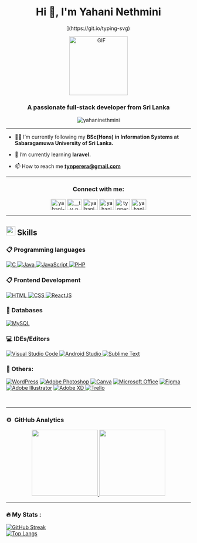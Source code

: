<h1 align="center">Hi 👋, I'm Yahani Nethmini</h1>
<div align="center" style="border: px solid #000000;>

[![Typing SVG](https://readme-typing-svg.herokuapp.com?font=Robot-Bold&size=30&color=&center=true&vCenter=true&width=900&height=110&lines=UI/UX+Enthusiast;Front+End+Developer;Designer;DevOps+enthusiast;)](https://git.io/typing-svg)
</div>
<p align="center" >
 <img  height="160rem" alt="GIF" src="https://media.tenor.com/GfSX-u7VGM4AAAAC/coding.gif" />
 </p>
<h3 align="center">A passionate full-stack developer from Sri Lanka</h3>

<p align="center"> <img src="https://komarev.com/ghpvc/?username=yahaninethmini&label=Profile%20views&color=0e75b6&style=flat" alt="yahaninethmini" /> </p>

---

- 👩‍🎓 I’m currently following my **BSc(Hons) in Information Systems at Sabaragamuwa University of Sri Lanka.**

- 🌱 I’m currently learning **laravel.**

- 📫 How to reach me **tynperera@gmail.com**
---
<h3 align="center">Connect with me:</h3>
<p align="center">
<a href="https://linkedin.com/in/yahani-nethmini-39930821b/" target="blank"><img align="center" src="https://github.com/Scar1109/skill-icons/blob/59059d9d1a2c092696dc66e00931cc1181a4ce1f/icons/LinkedIn.svg#L4" alt="yahani-nethmini-39930821b/" height="30" width="40" /></a>
<a href="https://instagram.com/__t_y_n_p_e_r_e_r_a__/?igsh=edqxd2rheghwmgxw" target="blank"><img align="center" src="https://github.com/Scar1109/skill-icons/blob/59059d9d1a2c092696dc66e00931cc1181a4ce1f/icons/Instagram.svg#L4" alt="__t_y_n_p_e_r_e_r_a__/?igsh=edqxd2rheghwmgxw" height="30" width="40" /></a>
<a href="https://dribbble.com/yahani_nethmini" target="blank"><img align="center" src="https://raw.githubusercontent.com/rahuldkjain/github-profile-readme-generator/master/src/images/icons/Social/dribbble.svg" alt="yahani_nethmini" height="30" width="40" /></a>
<a href="https://www.behance.net/yahaniperera" target="blank"><img align="center" src="https://raw.githubusercontent.com/rahuldkjain/github-profile-readme-generator/master/src/images/icons/Social/behance.svg" alt="yahaniperera" height="30" width="40" /></a>
<a href="https://www.hackerrank.com/tynperera" target="blank"><img align="center" src="https://raw.githubusercontent.com/rahuldkjain/github-profile-readme-generator/master/src/images/icons/Social/hackerrank.svg" alt="tynperera" height="30" width="40" /></a>
 <a href="https://discord.gg/yahaninethmini_72914" target="blank"><img align="center" src="https://raw.githubusercontent.com/rahuldkjain/github-profile-readme-generator/master/src/images/icons/Social/discord.svg" alt="yahaninethmini_72914" height="30" width="40" /></a>
</p>

---

## <img  src="https://media2.giphy.com/media/QssGEmpkyEOhBCb7e1/giphy.gif?cid=ecf05e47a0n3gi1bfqntqmob8g9aid1oyj2wr3ds3mg700bl&rid=giphy.gif" width ="25"><b> Skills</b>

### 📋 Programming languages

<p align="left"> 
  <a href="https://www.cprogramming.com/" target="_blank"> 
    <img alt="C" src="https://img.shields.io/badge/C-%232370ED.svg?logo=c&logoColor=white">
  </a> 

  <a href="https://www.java.com" target="_blank"> 
    <img alt="Java" src="https://img.shields.io/badge/Java-%23ED8B00.svg?logo=java&logoColor=white">
  </a>

  <a href="https://developer.mozilla.org/en-US/docs/Web/JavaScript" target="_blank"> 
    <img alt="JavaScript" src="https://img.shields.io/badge/JavaScript-%23F7DF1E.svg?logo=javascript&logoColor=black">
  </a>

  <a href="https://www.php.net/" target="_blank">
    <img alt="PHP" src="https://img.shields.io/badge/PHP-%23777BB4.svg?logo=php&logoColor=white">
  </a>
</p>


### 📋 Frontend Development

<p align="left"> 
  <a href="https://www.w3.org/html/" target="_blank"> 
   <img alt="HTML" src="https://img.shields.io/badge/HTML5-%23E34F26.svg?logo=html5&logoColor=white">
  </a>   
  
  <a href="https://www.w3schools.com/css/" target="_blank">
    <img alt="CSS" src="https://img.shields.io/badge/css-%2331A8FF.svg?logo=css&logoColor=white">
  </a> 
  
  <a href="https://reactjs.org" target="_blank">
    <img alt="ReactJS" src="https://img.shields.io/badge/react-%2331A8FF.svg?logo=react&logoColor=white"/>
  </a>
</p>

### 💾 Databases

<p align="left"> 

  <a href="https://www.mysql.com/" target="_blank"> 
   <img alt="MySQL" src="https://img.shields.io/badge/MySQL-%2300f.svg?logo=mysql&logoColor=white">
  </a>   
</p>

    
    
### 💻 IDEs/Editors

<p align="left"> 
  <a href="https://code.visualstudio.com/" target="_blank"> 
   <img alt="Visual Studio Code" src="https://img.shields.io/badge/Visual%20Studio%20Code-0078d7.svg?logo=visual-studio-code&logoColor=white">
  </a>   
  
  <a href="https://developer.android.com/studio" target="_blank">
    <img alt="Android Studio" src="https://img.shields.io/badge/Android%20Studio-3DDC84.svg?logo=android-studio&logoColor=white">
  </a> 

 <a href="https://www.sublimetext.com/" target="_blank"> 
    <img alt="Sublime Text" src="https://img.shields.io/badge/Sublime%20Text-%23575757.svg?logo=sublime-text&logoColor=important"/>
  </a>
</p>

  
  
### 🥅 Others:

<a href="https://wordpress.org" target="_blank"><img alt="WordPress" src="https://img.shields.io/badge/WordPress-%23117AC9.svg?logo=WordPress&logoColor=white"></a>
<a href="https://www.adobe.com/products/photoshop.html" target="_blank"><img alt="Adobe Photoshop" src="https://img.shields.io/badge/adobe%20photoshop-%2331A8FF.svg?logo=adobe%20photoshop&logoColor=white"></a>
<a href="https://www.canva.com" target="_blank"><img alt="Canva" src="https://img.shields.io/badge/Canva-%2300C4CC.svg?logo=Canva&logoColor=white"></a>
<a href="https://www.office.com" target="_blank"><img alt="Microsoft Office" src="https://img.shields.io/badge/Microsoft_Office-D83B01?logo=microsoft-office&logoColor=white"></a>
<a href="https://www.figma.com" target="_blank"><img alt="Figma" src="https://img.shields.io/badge/figma-%23F24E1E.svg?logo=figma&logoColor=white"></a>
<a href="https://www.adobe.com/products/illustrator.html" target="_blank"><img alt="Adobe Illustrator" src="https://img.shields.io/badge/adobe%20illustrator-%2331A8FF.svg?logo=adobe%20illustrator&logoColor=white"></a>
<a href="https://www.adobe.com/products/xd.html" target="_blank">
    <img alt="Adobe XD" src="https://img.shields.io/badge/XD-%23FF69B4.svg?logo=adobe-xd&logoColor=white">
</a>
<a href="https://trello.com" target="_blank"><img alt="Trello" src="https://img.shields.io/badge/Trello-%2300BFFF.svg?logo=trello&logoColor=white"></a>

<br> 

---

  ### ⚙️ &nbsp;GitHub Analytics

<p align="center">
<a href="https://github.com/yahaninethmini">
  <img height="180em" src="https://github-readme-stats-eight-theta.vercel.app/api?username=yahaninethmini&show_icons=true&theme=algolia&include_all_commits=true&count_private=true"/>
  <img height="180em" src="https://github-readme-stats-eight-theta.vercel.app/api/top-langs/?username=yahaninethmini&layout=compact&langs_count=8&theme=algolia"/>
</a>
</p>

---

### :fire: My Stats :

[![GitHub Streak](http://github-readme-streak-stats.herokuapp.com?user=YahaniNethmini)](https://git.io/streak-stats) <br />
[![Top Langs](https://github-readme-stats.vercel.app/api/top-langs/?username=YahaniNethmini&layout=compact)](https://github.com/anuraghazra/github-readme-stats)



